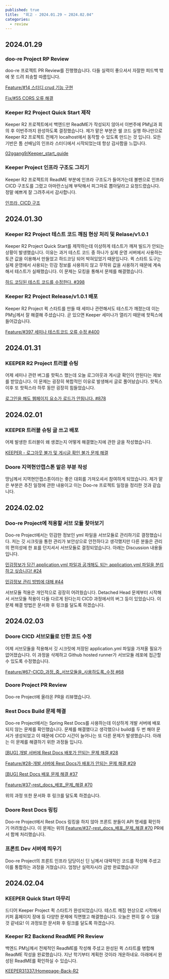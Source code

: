 ```yaml
---
published: true
title:  "회고 - 2024.01.29 ~ 2024.02.04"
categories:
  - review
---
```


## 2024.01.29

### doo-re Project RP Review

doo-re 프로젝트 PR Review를 진행했습니다. 다들 실력이 좋으셔서 자잘한 피드백 밖에 못 드려 죄송할 따름입니다. 

[Feature/#14 스터디 crud 기능 구현](https://github.com/BDD-CLUB/01-doo-re-back/pull/52)

[Fix/#55 CORS 오류 해결](https://github.com/BDD-CLUB/01-doo-re-back/pull/56)

### Keeper R2 Project Quick Start 제작

Keeper R2 프로젝트에서 백엔드만 ReadME가 작성되지 않아서 이번주에 PM님과 회의 후 이번주까지 완성하도록 결정했습니다. 제가 맡은 부분은 쉘 코드 실행 하나만으로 Keeper R2 프로젝트 전체가 localhost에서 동작할 수 있도록 만드는 것 입니다. 모든 기반은 톰 선배님의 인프라 스터디에서 시작되었는데 항상 감사함을 느낍니다.

[02ggang9/Keeper_start_guide](https://github.com/02ggang9/Keeper_start_guide)

### Keeper Project 인프라 구조도 그리기

Keeper R2 프로젝트의 ReadME 부분에 인프라 구조도가 들어가는데 볼펜으로 인프라 CICD 구조도를 그렸고 아마란스님께 부탁해서 피그마로 뽑아달라고 요청드렸습니다. 정말 예쁘게 잘 그려주셔서 감사합니다.

[인프라, CICD 구조](https://github.com/KEEPER31337/Homepage-Back-R2?tab=readme-ov-file#-%EC%9D%B8%ED%94%84%EB%9D%BC-cicd-%EA%B5%AC%EC%A1%B0)

## 2024.01.30 

### Keeper R2 Project 테스트 코드 깨짐 현상 처리 및 Relase/v1.0.1

Keeper R2 Project Quick Start를 제작하는데 이상하게 테스트가 깨져 빌드가 안되는 상황이 발생했습니다. 이유는 과거 테스트 코드 중 하나가 실제 운영 서버에서 사용하는 토큰 값을 이용해서 만들었고 하드코딩 되어 박혀있었기 때문입니다. 퀵 스타트 도구는 실제 운영에서 사용되는 민감 정보를 사용하지 않고 무작위 값을 사용하기 때문에 계속해서 테스트가 실패했습니다. 이 문제는 모킹을 통해서 문제를 해결했습니다.

[하드 코딩된 테스트 코드를 수정한다. #398](https://github.com/KEEPER31337/Homepage-Back-R2/issues/398)

### Keeper R2 Project Release/v1.0.1 배포

Keeper R2 Project 퀵 스타트를 만들 때 세미나 관련해서도 테스트가 깨졌는데 이는 PM님께서 잘 해결해 주셨습니다. 곧 있으면 Keeper 세미나가 열리기 때문에 핫픽스에 들어갔습니다.

[Feature/#397 세미나 테스트코드 오류 수정 #400](https://github.com/KEEPER31337/Homepage-Back-R2/pull/400)

## 2024.01.31 

### KEEPER R2 Project 트러블 슈팅

어제 세미나 관련 버그를 핫픽스 했는데 오늘 로그아웃과 게시글 확인이 안된다는 제보를 받았습니다. 이 문제는 굉장히 복합적인 이유로 발생해서 글로 풀어놨습니다. 핫픽스 이후 또 핫픽스라 하루 동안 굉장히 힘들었습니다.

[로그인을 해도 웹페이지 요소가 로드가 안됩니다. #878](https://github.com/KEEPER31337/Homepage-Front-R2/issues/878)


## 2024.02.01

### KEEPER 트러블 슈팅 글 쓰고 배포

어제 발생한 트러블이 왜 생겼는지 어떻게 해결했는지에 관한 글을 작성했습니다.

[KEEPER - 로그아웃 불가 및 게시글 확인 불가 문제 해결](https://02ggang9.github.io/keeper/logoutProblem/)

### Doore 지역현안캡스톤 맡은 부분 작성

땅님께서 지역현안캡스톤이라는 좋은 대회를 가져오셔서 참여하게 되었습니다. 제가 맡은 부분은 추진 일정에 관한 내용이고 이는 Doo-re 프로젝트 일정을 정리한 것과 같습니다.


## 2024.02.02

### Doo-re Project에 적용할 서브 모듈 찾아보기

Doo-re Project에서는 민감한 정보인 yml 파일을 서브모듈로 관리하기로 결정했습니다. 저는 깃 시크릿을 통한 관리가 보안상으로 안전하다고 생각했지만 다른 분들은 관리의 편의성에 한 표를 던지셔서 서브모듈로 결정되었습니다. 아래는 Discussion 내용들 입니다.

[민감정보가 담긴 application.yml 파일과 공개해도 되는 application.yml 파일을 분리하고 싶습니다! #24](https://github.com/BDD-CLUB/01-doo-re-back/discussions/24)

[민감정보 관리 방법에 대해 #44](https://github.com/BDD-CLUB/01-doo-re-back/discussions/44)

서브모듈 적용은 개인적으로 굉장히 어려웠습니다. Detached Head 문제부터 시작해서 서브모듈 적용이 다들 다르게 된다는지 CICD 과정에서의 버그 등이 있었습니다. 이 문제 해결 방법은 문서화 후 링크를 달도록 하겠습니다.

## 2024.02.03

### Doore CICD 서브모듈로 인한 코드 수정

어제 서브모듈을 적용해서 깃 시크릿에 저장된 application.yml 파일을 가져올 필요가 없어졌습니다. 이 과정을 삭제하고 Github hosted runner가 서브모듈 레포에 접근할 수 있도록 수정했습니다.

[Feature/#67-CICD_과정_중_서브모듈을_사용하도록_수정 #68](https://github.com/BDD-CLUB/01-doo-re-back/pull/68)

### Doore Project PR Review

Doo-re Project에 올라온 PR을 리뷰했습니다.

### Rest Docs Build 문제 해결

Doo-re Project에서는 Spring Rest Docs를 사용하는데 이상하게 개발 서버에 배포되지 않는 문제를 확인했습니다. 문제를 해결했다고 생각했으나 build를 두 번 해야 문서가 생성되었고 이 때문에 CICD 시간이 늘어나는 또 다른 문제가 발생했습니다. 아래는 이 문제를 해결하기 위한 과정들 입니다.

[[BUG] 개발 서버에 Rest Docs 배포가 안되는 문제 해결 #28](https://github.com/BDD-CLUB/01-doo-re-back/issues/28)

[Feature/#28-개발 서버에 Rest Docs가 배포가 안되는 문제 해결 #29](https://github.com/BDD-CLUB/01-doo-re-back/pull/29)

[[BUG] Rest Docs 배포 문제 해결 #37](https://github.com/BDD-CLUB/01-doo-re-back/issues/37)

[Feature/#37-rest_docs_배포_문제_해결 #70](https://github.com/BDD-CLUB/01-doo-re-back/pull/70)

위의 과정 또한 문서화 후 링크를 달도록 하겠습니다.

### Doore Rest Docs 링킹

Doo-re Project에서 Rest Docs 링킹을 하지 않아 프론트 분들이 API 명세를 확인하기 어려웠습니다. 이 문제는 위의 [Feature/#37-rest_docs_배포_문제_해결 #70](https://github.com/BDD-CLUB/01-doo-re-back/pull/70) PR에서 함께 처리했습니다.


### 프론트 Dev 서버에 띄우기

Doo-re Project의 프론트 인프라 담당이신 딘 님께서 대략적인 코드를 작성해 주셨고 이를 통합하는 과정을 거쳤습니다. 엄청난 실력자시라 금방 완료했습니다!

## 2024.02.04

### KEEPER Quick Start 마무리

드디어 Keeper Project 퀵 스타트가 완성되었습니다. 테스트 깨짐 현상으로 시작해서 키퍼 홈페이지 장애 등 다양한 문제에 직면했고 해결했습니다. 오늘은 편히 잘 수 있을 것 같네요! 이 과정또한 문서화 후 링크를 달도록 하겠습니다.

### Keeper R2 Backend ReadME PR Review

백엔드 PM님께서 전체적인 ReadME를 작성해 주셨고 완성된 퀵 스타트를 병합해 ReadME 작성을 완료했습니다. 지난 학기부터 계획한 것이라 개운하네요. 아래에서 완성된 ReadME를 확인하실 수 있습니다.

[KEEPER31337/Homepage-Back-R2](https://github.com/KEEPER31337/Homepage-Back-R2)


